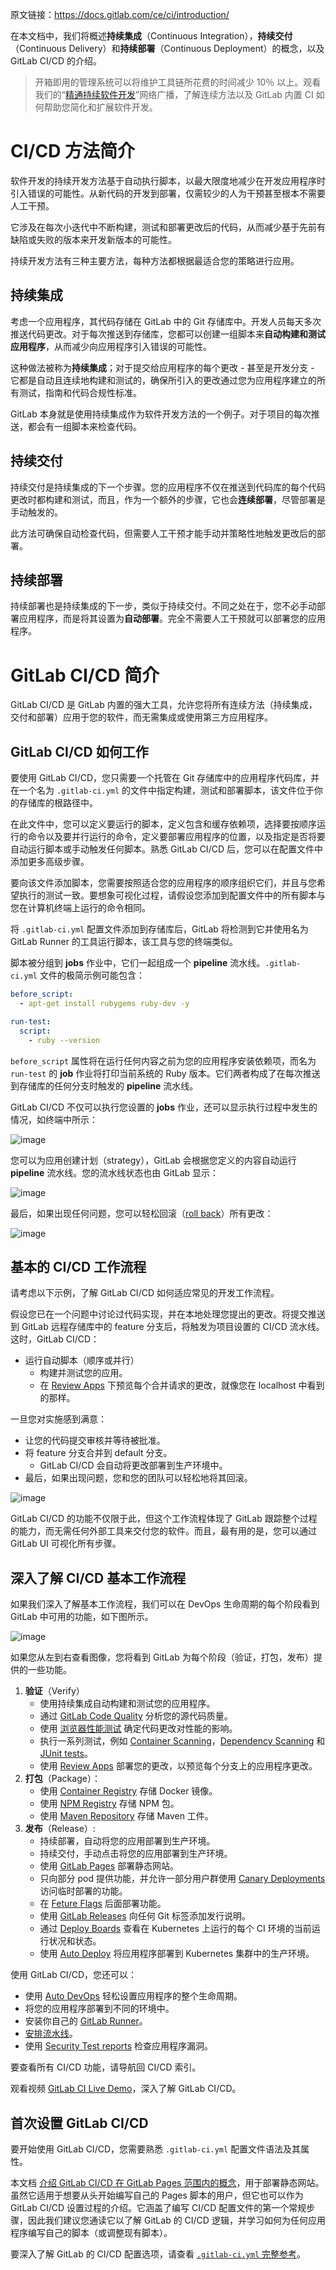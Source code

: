 原文链接：<https://docs.gitlab.com/ce/ci/introduction/>

在本文档中，我们将概述**持续集成**（Continuous Integration），**持续交付**（Continuous Delivery）和**持续部署**（Continuous Deployment）的概念，以及 GitLab CI/CD 的介绍。

> 开箱即用的管理系统可以将维护工具链所花费的时间减少 10％ 以上。观看我们的“[精通持续软件开发](https://about.gitlab.com/webcast/mastering-ci-cd/)”网络广播，了解连续方法以及 GitLab 内置 CI 如何帮助您简化和扩展软件开发。

# CI/CD 方法简介

软件开发的持续开发方法基于自动执行脚本，以最大限度地减少在开发应用程序时引入错误的可能性。从新代码的开发到部署，仅需较少的人为干预甚至根本不需要人工干预。

它涉及在每次小迭代中不断构建，测试和部署更改后的代码，从而减少基于先前有缺陷或失败的版本来开发新版本的可能性。

持续开发方法有三种主要方法，每种方法都根据最适合您的策略进行应用。

## 持续集成

考虑一个应用程序，其代码存储在 GitLab 中的 Git 存储库中。开发人员每天多次推送代码更改。对于每次推送到存储库，您都可以创建一组脚本来**自动构建和测试应用程序**，从而减少向应用程序引入错误的可能性。

这种做法被称为**持续集成**；对于提交给应用程序的每个更改 - 甚至是开发分支 - 它都是自动且连续地构建和测试的，确保所引入的更改通过您为应用程序建立的所有测试，指南和代码合规性标准。

GitLab 本身就是使用持续集成作为软件开发方法的一个例子。对于项目的每次推送，都会有一组脚本来检查代码。

## 持续交付

持续交付是持续集成的下一个步骤。您的应用程序不仅在推送到代码库的每个代码更改时都构建和测试，而且，作为一个额外的步骤，它也会**连续部署**，尽管部署是手动触发的。

此方法可确保自动检查代码，但需要人工干预才能手动并策略性地触发更改后的部署。

## 持续部署

持续部署也是持续集成的下一步，类似于持续交付。不同之处在于，您不必手动部署应用程序，而是将其设置为**自动部署**。完全不需要人工干预就可以部署您的应用程序。


# GitLab CI/CD 简介

GitLab CI/CD 是 GitLab 内置的强大工具，允许您将所有连续方法（持续集成，交付和部署）应用于您的软件，而无需集成或使用第三方应用程序。

## GitLab CI/CD 如何工作

要使用 GitLab CI/CD，您只需要一个托管在 Git 存储库中的应用程序代码库，并在一个名为 `.gitlab-ci.yml` 的文件中指定构建，测试和部署脚本，该文件位于你的存储库的根路径中。

在此文件中，您可以定义要运行的脚本，定义包含和缓存依赖项，选择要按顺序运行的命令以及要并行运行的命令，定义要部署应用程序的位置，以及指定是否将要自动运行脚本或手动触发任何脚本。熟悉 GitLab CI/CD 后，您可以在配置文件中添加更多高级步骤。

要向该文件添加脚本，您需要按照适合您的应用程序的顺序组织它们，并且与您希望执行的测试一致。要想象可视化过程，请假设您添加到配置文件中的所有脚本与您在计算机终端上运行的命令相同。

将 `.gitlab-ci.yml` 配置文件添加到存储库后，GitLab 将检测到它并使用名为 GitLab Runner 的工具运行脚本，该工具与您的终端类似。

脚本被分组到 **jobs** 作业中，它们一起组成一个 **pipeline** 流水线。`.gitlab-ci.yml` 文件的极简示例可能包含：

```yaml
before_script:
  - apt-get install rubygems ruby-dev -y

run-test:
  script:
    - ruby --version
```

`before_script` 属性将在运行任何内容之前为您的应用程序安装依赖项，而名为 `run-test` 的 **job** 作业将打印当前系统的 Ruby 版本。它们两者构成了在每次推送到存储库的任何分支时触发的 **pipeline** 流水线。

GitLab CI/CD 不仅可以执行您设置的 **jobs** 作业，还可以显示执行过程中发生的情况，如终端中所示：

![image](https://upload-images.jianshu.io/upload_images/2648731-c3fd40617543e9b2.png?imageMogr2/auto-orient/strip%7CimageView2/2/w/1240)

您可以为应用创建计划（strategy），GitLab 会根据您定义的内容自动运行 **pipeline** 流水线。您的流水线状态也由 GitLab 显示：

![image](https://upload-images.jianshu.io/upload_images/2648731-454de1816566c863.png?imageMogr2/auto-orient/strip%7CimageView2/2/w/1240)

最后，如果出现任何问题，您可以轻松回滚（[roll back](https://docs.gitlab.com/ce/ci/environments.html#retrying-and-rolling-back)）所有更改：

![image](https://upload-images.jianshu.io/upload_images/2648731-4bbfc1f61e74db75.png?imageMogr2/auto-orient/strip%7CimageView2/2/w/1240)


## 基本的 CI/CD 工作流程

请考虑以下示例，了解 GitLab CI/CD 如何适应常见的开发工作流程。

假设您已在一个问题中讨论过代码实现，并在本地处理您提出的更改。将提交推送到 GitLab 远程存储库中的 feature 分支后，将触发为项目设置的 CI/CD 流水线。这时，GitLab CI/CD：

* 运行自动脚本（顺序或并行）
    * 构建并测试您的应用。
    * 在 [Review Apps](https://docs.gitlab.com/ce/ci/review_apps/index.html) 下预览每个合并请求的更改，就像您在 localhost 中看到的那样。 


一旦您对实施感到满意：

* 让您的代码提交审核并等待被批准。
* 将 feature 分支合并到 default 分支。
    * GitLab CI/CD 会自动将更改部署到生产环境中。 
* 最后，如果出现问题，您和您的团队可以轻松地将其回滚。

![image](https://upload-images.jianshu.io/upload_images/2648731-18e389cdc9bc5ab1.png?imageMogr2/auto-orient/strip%7CimageView2/2/w/1240)

GitLab CI/CD 的功能不仅限于此，但这个工作流程体现了 GitLab 跟踪整个过程的能力，而无需任何外部工具来交付您的软件。而且，最有用的是，您可以通过 GitLab UI 可视化所有步骤。

## 深入了解 CI/CD 基本工作流程

如果我们深入了解基本工作流程，我们可以在 DevOps 生命周期的每个阶段看到 GitLab 中可用的功能，如下图所示。

![image](https://upload-images.jianshu.io/upload_images/2648731-94e8b2d1c681c4a7.png?imageMogr2/auto-orient/strip%7CimageView2/2/w/1240)

如果您从左到右查看图像，您将看到 GitLab 为每个阶段（验证，打包，发布）提供的一些功能。

1. **验证**（Verify）
    * 使用持续集成自动构建和测试您的应用程序。
    * 通过 [GitLab Code Quality](https://docs.gitlab.com/ce/user/project/merge_requests/code_quality.html) 分析您的源代码质量。
    * 使用 [浏览器性能测试](https://docs.gitlab.com/ce/user/project/merge_requests/browser_performance_testing.html) 确定代码更改对性能的影响。
    * 执行一系列测试，例如 [Container Scanning](https://docs.gitlab.com/ce/user/application_security/container_scanning/index.html)，[Dependency Scanning](https://docs.gitlab.com/ce/user/application_security/dependency_scanning/index.html) 和 [JUnit tests](https://docs.gitlab.com/ce/ci/junit_test_reports.html)。
    * 使用 [Review Apps](https://docs.gitlab.com/ce/ci/review_apps/index.html) 部署您的更改，以预览每个分支上的应用程序更改。
2. **打包**（Package）：
    * 使用 [Container Registry](https://docs.gitlab.com/ce/user/project/container_registry.html) 存储 Docker 镜像。
    * 使用 [NPM Registry](https://docs.gitlab.com/ce/user/project/packages/npm_registry.html) 存储 NPM 包。
    * 使用 [Maven Repository](https://docs.gitlab.com/ce/user/project/packages/maven_repository.html) 存储 Maven 工件。
3. **发布**（Release）:
    * 持续部署，自动将您的应用部署到生产环境。
    * 持续交付，手动点击将您的应用部署到生产环境。
    * 使用 [GitLab Pages](https://docs.gitlab.com/ce/user/project/pages/index.html) 部署静态网站。
    * 只向部分 pod 提供功能，并允许一部分用户群使用 [Canary Deployments](https://docs.gitlab.com/ce/user/project/canary_deployments.html) 访问临时部署的功能。
    * 在 [Feture Flags](https://docs.gitlab.com/ce/user/project/operations/feature_flags.html) 后面部署功能。
    * 使用 [GitLab Releases](https://docs.gitlab.com/ce/user/project/releases/index.html) 向任何 Git 标签添加发行说明。
    * 通过 [Deploy Boards](https://docs.gitlab.com/ce/user/project/deploy_boards.html) 查看在 Kubernetes 上运行的每个 CI 环境的当前运行状况和状态。
    * 使用 [Auto Deploy](https://docs.gitlab.com/ce/topics/autodevops/index.html#auto-deploy) 将应用程序部署到 Kubernetes 集群中的生产环境。

使用 GitLab CI/CD，您还可以：

* 使用 [Auto DevOps](https://docs.gitlab.com/ce/topics/autodevops/index.html) 轻松设置应用程序的整个生命周期。
* 将您的应用程序部署到不同的环境中。
* 安装你自己的 [GitLab Runner](https://docs.gitlab.com/runner/)。
* [安排流水线](https://docs.gitlab.com/ce/user/project/pipelines/schedules.html)。
* 使用 [Security Test reports](https://docs.gitlab.com/ce/user/project/merge_requests/index.html#security-reports-ultimate) 检查应用程序漏洞。

要查看所有 CI/CD 功能，请导航回 CI/CD 索引。

观看视频 [GitLab CI Live Demo](https://www.youtube.com/watch?v=pBe4t1CD8Fc)，深入了解 GitLab CI/CD。

## 首次设置 GitLab CI/CD

要开始使用 GitLab CI/CD，您需要熟悉 `.gitlab-ci.yml` 配置文件语法及其属性。

本文档 [介绍 GitLab CI/CD 在 GitLab Pages 范围内的概念](https://docs.gitlab.com/ce/user/project/pages/getting_started_part_four.html)，用于部署静态网站。虽然它适用于想要从头开始编写自己的 Pages 脚本的用户，但它也可以作为 GitLab CI/CD 设置过程的介绍。它涵盖了编写 CI/CD 配置文件的第一个常规步骤，因此我们建议您通读它以了解 GitLab 的 CI/CD 逻辑，并学习如何为任何应用程序编写自己的脚本（或调整现有脚本）。

要深入了解 GitLab 的 CI/CD 配置选项，请查看 [`.gitlab-ci.yml` 完整参考](https://docs.gitlab.com/ce/ci/yaml/README.html)。

